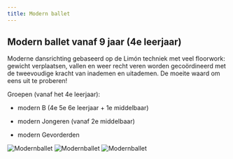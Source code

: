 ```yaml
---
title: Modern ballet
---
```

## Modern ballet vanaf 9 jaar (4e leerjaar)

Moderne dansrichting gebaseerd op de Limón techniek met veel floorwork: gewicht verplaatsen, vallen en weer recht veren worden gecoördineerd met de tweevoudige kracht van inademen en uitademen. De moeite waard om eens uit te proberen!

Groepen (vanaf het 4e leerjaar):

* modern B (4e 5e 6e leerjaar + 1e middelbaar)

* modern Jongeren (vanaf 2e middelbaar)

* modern Gevorderden

![Modernballet](/pictures/dansrichtingen/modernballet1.jpg)
![Modernballet](/pictures/dansrichtingen/modernballet2.jpg)
![Modernballet](/pictures/dansrichtingen/modernballet3.jpg)
